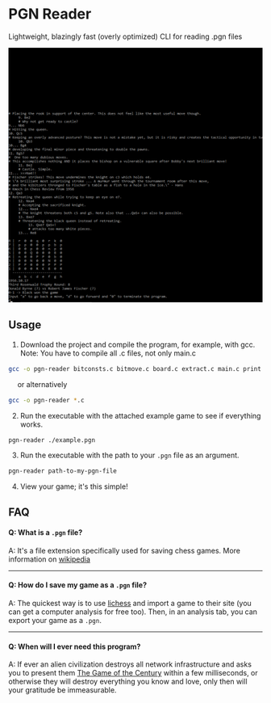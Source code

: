 # PGN Reader
Lightweight, blazingly fast (overly optimized) CLI for reading .pgn files

![Screenshot of The Game of the Century displayed in PGN Reader](https://github.com/PogSmok/pgn-reader/blob/main/EXAMPLE.png?raw=true)

## Usage
1. Download the project and compile the program, for example, with gcc. Note: You have to compile all .c files, not only main.c
```bash
gcc -o pgn-reader bitconsts.c bitmove.c board.c extract.c main.c print.c
```
&emsp; or alternatively
```bash
gcc -o pgn-reader *.c
```

2. Run the executable with the attached example game to see if everything works.
```bash
pgn-reader ./example.pgn
```

3. Run the executable with the path to your `.pgn` file as an argument.
```bash
pgn-reader path-to-my-pgn-file
```

4. View your game; it's this simple!

## FAQ
#### Q: What is a `.pgn` file?

A: It's a file extension specifically used for saving chess games. More information on [wikipedia](https://en.wikipedia.org/wiki/Portable_Game_Notation)

___

#### Q: How do I save my game as a `.pgn` file?

A: The quickest way is to use [lichess](https://lichess.org) and import a game to their site (you can get a computer analysis for free too). Then, in an analysis tab, you can export your game as a `.pgn`.

___

#### Q: When will I ever need this program?

A: If ever an alien civilization destroys all network infrastructure and asks you to present them [The Game of the Century](https://en.chessbase.com/post/game-of-the-century-a-full-summary) within a few milliseconds, or otherwise they will destroy everything you know and love, only then will your gratitude be immeasurable. 